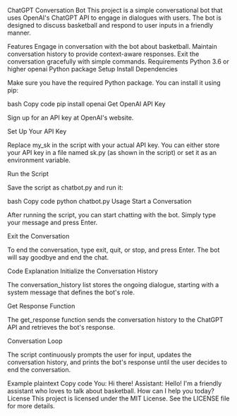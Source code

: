 ChatGPT Conversation Bot
This project is a simple conversational bot that uses OpenAI's ChatGPT API to engage in dialogues with users. The bot is designed to discuss basketball and respond to user inputs in a friendly manner.

Features
Engage in conversation with the bot about basketball.
Maintain conversation history to provide context-aware responses.
Exit the conversation gracefully with simple commands.
Requirements
Python 3.6 or higher
openai Python package
Setup
Install Dependencies

Make sure you have the required Python package. You can install it using pip:

bash
Copy code
pip install openai
Get OpenAI API Key

Sign up for an API key at OpenAI's website.

Set Up Your API Key

Replace my_sk in the script with your actual API key. You can either store your API key in a file named sk.py (as shown in the script) or set it as an environment variable.

Run the Script

Save the script as chatbot.py and run it:

bash
Copy code
python chatbot.py
Usage
Start a Conversation

After running the script, you can start chatting with the bot. Simply type your message and press Enter.

Exit the Conversation

To end the conversation, type exit, quit, or stop, and press Enter. The bot will say goodbye and end the chat.

Code Explanation
Initialize the Conversation History

The conversation_history list stores the ongoing dialogue, starting with a system message that defines the bot's role.

Get Response Function

The get_response function sends the conversation history to the ChatGPT API and retrieves the bot's response.

Conversation Loop

The script continuously prompts the user for input, updates the conversation history, and prints the bot's response until the user decides to end the conversation.

Example
plaintext
Copy code
You: Hi there!
Assistant: Hello! I'm a friendly assistant who loves to talk about basketball. How can I help you today?
License
This project is licensed under the MIT License. See the LICENSE file for more details.


